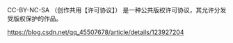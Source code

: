 CC-BY-NC-SA （创作共用【许可协议】）
是一种公共版权许可协议，其允许分发受版权保护的作品。

https://blog.csdn.net/qq_45507678/article/details/123927204